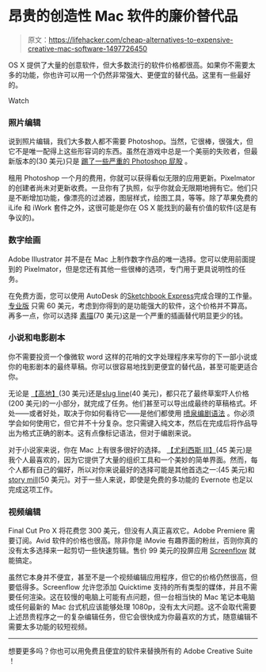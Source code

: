 # 昂贵的创造性 Mac 软件的廉价替代品

> 原文：<https://lifehacker.com/cheap-alternatives-to-expensive-creative-mac-software-1497726450>

OS X 提供了大量的创意软件，但大多数流行的软件价格都很高。如果你不需要太多的功能，你也许可以用一个仍然非常强大、更便宜的替代品。这里有一些最好的。

Watch

### 照片编辑

说到照片编辑，我们大多数人都不需要 Photoshop。当然，它很棒，很强大，但它不是唯一配得上这些形容词的东西。虽然在游戏中总是一个美丽的失败者，但最新版本的(30 美元)只是 [踢了一些严重的 Photoshop 屁股](https://lifehacker.com/pixelmator-3-0-is-a-seriously-good-replacement-for-phot-1450370576) 。

租用 Photoshop 一个月的费用，你就可以获得看似无限的应用更新。Pixelmator 的创建者尚未对更新收费。一旦你有了执照，似乎你就会无限期地拥有它。他们只是不断增加功能，像漂亮的过滤器，图层样式，绘图工具，等等。除了苹果免费的 iLife 和 iWork 套件之外，这很可能是你在 OS X 能找到的最有价值的软件(这是有争议的)。

### 数字绘画

Adobe Illustrator 并不是在 Mac 上制作数字作品的唯一选择。您可以使用前面提到的 Pixelmator，但是您还有其他一些很棒的选项，专门用于更具说明性的任务。

在免费方面，您可以使用 AutoDesk 的[Sketchbook Express](https://itunes.apple.com/us/app/sketchbook-express/id404243625?mt=12)完成合理的工作量。 [专业版](https://itunes.apple.com/us/app/sketchbook-pro-6/id553377898?mt=12) 只需 60 美元，考虑到你得到的是功能强大的软件，这个价格并不算高。再多一点，你可以选择 [素描](https://itunes.apple.com/us/app/sketch/id402476602?mt=12)(70 美元)这是一个严重的插画替代明显更少的钱。

### 小说和电影剧本

你不需要投资一个像微软 word 这样的花哨的文字处理程序来写你的下一部小说或你的电影剧本的最终草稿。你可以很容易地找到更便宜的替代品，甚至可能更适合你。

无论是 [【高地】](https://itunes.apple.com/us/app/highland/id499329572?mt=12)(30 美元)还是[slug line](https://itunes.apple.com/us/app/slugline/id553754186?mt=12)(40 美元)，都只花了最终草案吓人价格(200 美元)的一小部分，就完成了任务。他们甚至可以导出成最终的草稿格式。坏处——或者好处，取决于你如何看待它——是他们都使用 [喷泉编剧语法](http://fountain.io/) 。你必须学会如何使用它，但它并不十分复杂。您只需键入纯文本，然后在完成后将作品导出为格式正确的剧本。这有点像标记语法，但对于编剧来说。

对于小说家来说，你在 Mac 上有很多很好的选择。 [【尤利西斯 III】](https://itunes.apple.com/us/app/ulysses-iii/id623795237?mt=12)(45 美元)是我个人最喜欢的，因为它提供了大量的组织工具和一个美妙的简单界面。然而，每个人都有自己的偏好，所以对你来说最好的选择可能是其他首选之一:(45 美元)和[story mill](https://itunes.apple.com/us/app/storymill/id409493309?mt=12)(50 美元)。对于一些人来说，即使是免费的多功能的 Evernote 也足以完成这项工作。

### 视频编辑

Final Cut Pro X 将花费您 300 美元，但没有人真正喜欢它。Adobe Premiere 需要订阅。Avid 软件的价格也很高。除非你是 iMovie 有趣界面的粉丝，否则你真的没有太多选择来一起剪切一些快速剪辑。售价 99 美元的投屏应用 [Screenflow](http://www.telestream.net/screenflow/overview.htm) 就能搞定。

虽然它本身并不便宜，甚至不是一个视频编辑应用程序，但它的价格仍然很高，但要低得多。Screenflow 允许您添加 Quicktime 支持的所有类型的媒体，并且不需要任何渲染。这在较慢的电脑上可能有点问题，但一台相当快的 Mac 笔记本电脑或任何最新的 Mac 台式机应该能够处理 1080p，没有太大问题。这不会取代需要上述昂贵程序之一的复杂编辑任务，但它会很快成为你最喜欢的方式，随意编辑不需要太多功能的较短视频。

* * *

想要更多吗？你也可以用免费且便宜的软件来替换所有的 Adobe Creative Suite ！